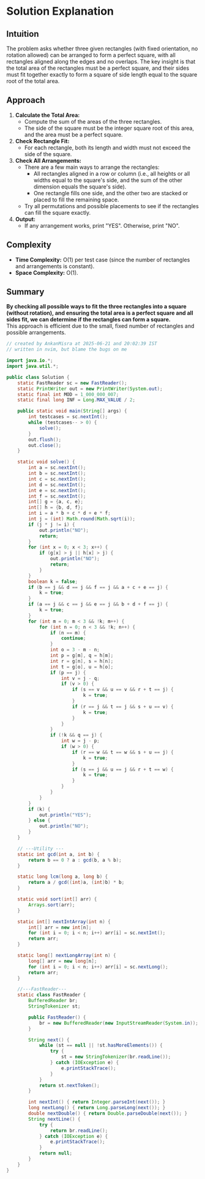 # Solution Explanation

## Intuition
The problem asks whether three given rectangles (with fixed orientation, no rotation allowed) can be arranged to form a perfect square, with all rectangles aligned along the edges and no overlaps. The key insight is that the total area of the rectangles must be a perfect square, and their sides must fit together exactly to form a square of side length equal to the square root of the total area.

## Approach
1. **Calculate the Total Area:**  
   - Compute the sum of the areas of the three rectangles.
   - The side of the square must be the integer square root of this area, and the area must be a perfect square.
2. **Check Rectangle Fit:**  
   - For each rectangle, both its length and width must not exceed the side of the square.
3. **Check All Arrangements:**  
   - There are a few main ways to arrange the rectangles:
     - All rectangles aligned in a row or column (i.e., all heights or all widths equal to the square's side, and the sum of the other dimension equals the square's side).
     - One rectangle fills one side, and the other two are stacked or placed to fill the remaining space.
   - Try all permutations and possible placements to see if the rectangles can fill the square exactly.
4. **Output:**  
   - If any arrangement works, print "YES". Otherwise, print "NO".

## Complexity
- **Time Complexity:** O(1) per test case (since the number of rectangles and arrangements is constant).
- **Space Complexity:** O(1).

## Summary
**By checking all possible ways to fit the three rectangles into a square (without rotation), and ensuring the total area is a perfect square and all sides fit, we can determine if the rectangles can form a square.**  
This approach is efficient due to the small, fixed number of rectangles and possible arrangements.

```java
// created by AnkanMisra at 2025-06-21 and 20:02:39 IST 
// written in nvim, but blame the bugs on me

import java.io.*;
import java.util.*;

public class Solution {
    static FastReader sc = new FastReader();
    static PrintWriter out = new PrintWriter(System.out);
    static final int MOD = 1_000_000_007;
    static final long INF = Long.MAX_VALUE / 2;

    public static void main(String[] args) {
        int testcases = sc.nextInt();
        while (testcases-- > 0) {
            solve();
        }
        out.flush();
        out.close();
    }

    static void solve() {
        int a = sc.nextInt();
        int b = sc.nextInt();
        int c = sc.nextInt();
        int d = sc.nextInt();
        int e = sc.nextInt();
        int f = sc.nextInt();
        int[] g = {a, c, e};
        int[] h = {b, d, f};
        int i = a * b + c * d + e * f;
        int j = (int) Math.round(Math.sqrt(i));
        if (j * j != i) {
            out.println("NO");
            return;
        }
        for (int x = 0; x < 3; x++) {
            if (g[x] > j || h[x] > j) {
                out.println("NO");
                return;
            }
        }
        boolean k = false;
        if (b == j && d == j && f == j && a + c + e == j) {
            k = true;
        }
        if (a == j && c == j && e == j && b + d + f == j) {
            k = true;
        }
        for (int m = 0; m < 3 && !k; m++) {
            for (int n = 0; n < 3 && !k; n++) {
                if (n == m) {
                    continue;
                }
                int o = 3 - m - n;
                int p = g[m], q = h[m];
                int r = g[n], s = h[n];
                int t = g[o], u = h[o];
                if (p == j) {
                    int v = j - q;
                    if (v > 0) {
                        if (s == v && u == v && r + t == j) {
                            k = true;
                        }
                        if (r == j && t == j && s + u == v) {
                            k = true;
                        }
                    }
                }
                if (!k && q == j) {
                    int w = j - p;
                    if (w > 0) {
                        if (r == w && t == w && s + u == j) {
                            k = true;
                        }
                        if (s == j && u == j && r + t == w) {
                            k = true;
                        }
                    }
                }
            }
        }
        if (k) {
            out.println("YES");
        } else {
            out.println("NO");
        }
    }

    // ---Utility ---
    static int gcd(int a, int b) {
        return b == 0 ? a : gcd(b, a % b);
    }

    static long lcm(long a, long b) {
        return a / gcd((int)a, (int)b) * b;
    }

    static void sort(int[] arr) {
        Arrays.sort(arr);
    }

    static int[] nextIntArray(int n) {
        int[] arr = new int[n];
        for (int i = 0; i < n; i++) arr[i] = sc.nextInt();
        return arr;
    }

    static long[] nextLongArray(int n) {
        long[] arr = new long[n];
        for (int i = 0; i < n; i++) arr[i] = sc.nextLong();
        return arr;
    }

    //---FastReader---
    static class FastReader {
        BufferedReader br;
        StringTokenizer st;

        public FastReader() {
            br = new BufferedReader(new InputStreamReader(System.in));
        }

        String next() {
            while (st == null || !st.hasMoreElements()) {
                try {
                    st = new StringTokenizer(br.readLine());
                } catch (IOException e) {
                    e.printStackTrace();
                }
            }
            return st.nextToken();
        }

        int nextInt() { return Integer.parseInt(next()); }
        long nextLong() { return Long.parseLong(next()); }
        double nextDouble() { return Double.parseDouble(next()); }
        String nextLine() {
            try {
                return br.readLine();
            } catch (IOException e) {
                e.printStackTrace();
            }
            return null;
        }
    }
}